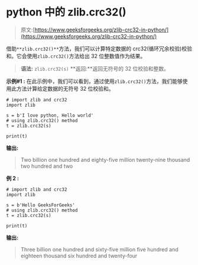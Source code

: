 # python 中的 zlib.crc32()

> 原文:[https://www.geeksforgeeks.org/zlib-crc32-in-python/](https://www.geeksforgeeks.org/zlib-crc32-in-python/)

借助`**zlib.crc32()**`方法，我们可以计算特定数据的 crc32(循环冗余校验)校验和。它会使用`zlib.crc32()`方法给出 32 位整数值作为结果。

> **语法:** `zlib.crc32(s)`
> **返回:**返回无符号的 32 位校验和整数。

**示例#1 :**
在此示例中，我们可以看到，通过使用`zlib.crc32()`方法，我们能够使用此方法计算给定数据的无符号 32 位校验和。

```
# import zlib and crc32
import zlib

s = b'I love python, Hello world'
# using zlib.crc32() method
t = zlib.crc32(s)

print(t)
```

**输出:**

> Two billion one hundred and eighty-five million twenty-nine thousand two hundred and two

**例 2 :**

```
# import zlib and crc32
import zlib

s = b'Hello GeeksForGeeks'
# using zlib.crc32() method
t = zlib.crc32(s)

print(t)
```

**输出:**

> Three billion one hundred and sixty-five million five hundred and eighteen thousand six hundred and twenty-four